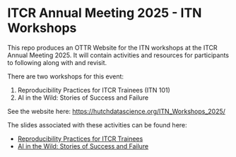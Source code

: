 # ITCR Annual Meeting 2025 - ITN Workshops

This repo produces an OTTR Website for the ITN workshops at the ITCR Annual Meeting 2025. It will contain activities and resources for participants to following along with and revisit.

There are two workshops for this event:

1. Reproducibility Practices for ITCR Trainees (ITN 101)
2. AI in the Wild: Stories of Success and Failure

See the website here: https://hutchdatascience.org/ITN_Workshops_2025/

The slides associated with these activities can be found here:

- [Reproducibility Practices for ITCR Trainees](https://docs.google.com/presentation/d/119REsbbZS9w86txXu7GZKHegDnavgfxVDRg-WEXoBZE/edit?usp=sharing)
- [AI in the Wild: Stories of Success and Failure](https://docs.google.com/presentation/d/1cNLw7YCG8-tM8f8axYFromtswgR4tve2QzyN04fyJck/edit?usp=sharing)
